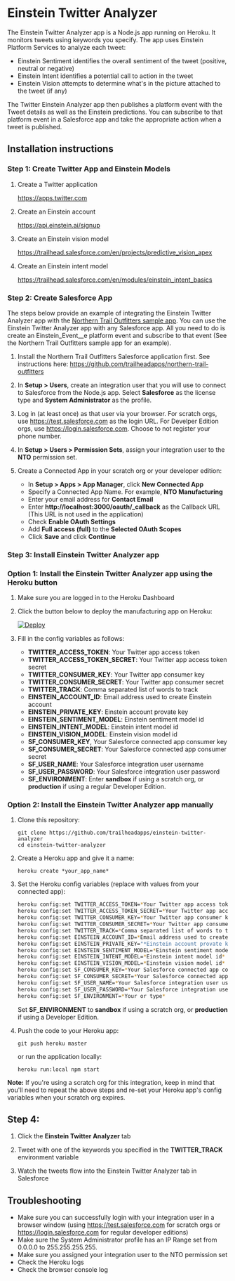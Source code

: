 # Einstein Twitter Analyzer

The Einstein Twitter Analyzer app is a Node.js app running on Heroku. It monitors tweets using keywords you specify. The app uses Einstein Platform Services to analyze each tweet:

- Einstein Sentiment identifies the overall sentiment of the tweet (positive, neutral or negative)
- Einstein Intent identifies a potential call to action in the tweet
- Einstein Vision attempts to determine what's in the picture attached to the tweet (if any)

The Twitter Einstein Analyzer app then publishes a platform event with the Tweet details as well as the Einstein predictions. You can subscribe to that platform event in a Salesforce app and take the appropriate action when a tweet is published.

## Installation instructions

### Step 1: Create Twitter App and Einstein Models

1. Create a Twitter application

    https://apps.twitter.com 

1. Create an Einstein account

    https://api.einstein.ai/signup

1. Create an Einstein vision model

    https://trailhead.salesforce.com/en/projects/predictive_vision_apex

1. Create an Einstein intent model

    https://trailhead.salesforce.com/en/modules/einstein_intent_basics

### Step 2: Create Salesforce App

The steps below provide an example of integrating the Einstein Twitter Analyzer app with the [Northern Trail Outfitters sample app](https://github.com/trailheadapps/northern-trail-outfitters). You can use the Einstein Twitter Analyzer app with any Salesforce app. All you need to do is create an Einstein_Event__e platform event and subscribe to that event (See the Northern Trail Outfitters sample app for an example). 

1. Install the Northern Trail Outfitters Salesforce application first. See instructions here: <a href="https://github.com/trailheadapps/northern-trail-outfitters">https://github.com/trailheadapps/northern-trail-outfitters</a>

1. In **Setup > Users**, create an integration user that you will use to connect to Salesforce from the Node.js app. Select **Salesforce** as the license type and **System Administrator** as the profile. 

1. Log in (at least once) as that user via your browser. For scratch orgs, use <a href="https://test.salesforce.com">https://test.salesforce.com</a> as the login URL. For Develper Edition orgs, use <a href="https://login.salesforce.com">https://login.salesforce.com</a>. Choose to not register your phone number.

1. In **Setup > Users > Permission Sets**, assign your integration user to the **NTO** permission set.

1. Create a Connected App in your scratch org or your developer edition:
    - In **Setup > Apps > App Manager**, click **New Connected App**
    - Specify a Connected App Name. For example, **NTO Manufacturing**
    - Enter your email address for **Contact Email**
    - Enter **http://localhost:3000/oauth/_callback** as the Callback URL (This URL is not used in the application)
    - Check **Enable OAuth Settings**
    - Add **Full access (full)** to the **Selected OAuth Scopes**
    - Click **Save** and click **Continue**

### Step 3: Install Einstein Twitter Analyzer app

### Option 1: Install the Einstein Twitter Analyzer app using the Heroku button

1. Make sure you are logged in to the Heroku Dashboard
1. Click the button below to deploy the manufacturing app on Heroku:

    [![Deploy](https://www.herokucdn.com/deploy/button.png)](https://heroku.com/deploy)

1. Fill in the config variables as follows:
    - **TWITTER_ACCESS_TOKEN**: Your Twitter app access token
    - **TWITTER_ACCESS_TOKEN_SECRET**: Your Twitter app access token secret
    - **TWITTER_CONSUMER_KEY**: Your Twitter app consumer key
    - **TWITTER_CONSUMER_SECRET**: Your Twitter app consumer secret
    - **TWITTER_TRACK**: Comma separated list of words to track
    - **EINSTEIN_ACCOUNT_ID**: Email address used to create Einstein account
    - **EINSTEIN_PRIVATE_KEY**: Einstein account provate key
    - **EINSTEIN_SENTIMENT_MODEL**: Einstein sentiment model id
    - **EINSTEIN_INTENT_MODEL**: Einstein intent model id
    - **EINSTEIN_VISION_MODEL**: Einstein vision model id
    - **SF_CONSUMER_KEY**, Your Salesforce connected app consumer key
    - **SF_CONSUMER_SECRET**: Your Salesforce connected app consumer secret
    - **SF_USER_NAME**: Your Salesforce integration user username
    - **SF_USER_PASSWORD**: Your Salesforce integration user password
    - **SF_ENVIRONMENT**: Enter **sandbox** if using a scratch org, or **production** if using a regular Developer Edition.

### Option 2: Install the Einstein Twitter Analyzer app manually

1. Clone this repository:
    ```
    git clone https://github.com/trailheadapps/einstein-twitter-analyzer
    cd einstein-twitter-analyzer
    ```

1. Create a Heroku app and give it a name:
    ```
    heroku create *your_app_name*
    ```

1. Set the Heroku config variables (replace with values from your connected app):
    
    ```bash
    heroku config:set TWITTER_ACCESS_TOKEN=*Your Twitter app access token*
    heroku config:set TWITTER_ACCESS_TOKEN_SECRET=*Your Twitter app access token secret*
    heroku config:set TWITTER_CONSUMER_KEY=*Your Twitter app consumer key*
    heroku config:set TWITTER_CONSUMER_SECRET=*Your Twitter app consumer secret*
    heroku config:set TWITTER_TRACK=*Comma separated list of words to track*
    heroku config:set EINSTEIN_ACCOUNT_ID=*Email address used to create Einstein account*
    heroku config:set EINSTEIN_PRIVATE_KEY="*Einstein account provate key*"
    heroku config:set EINSTEIN_SENTIMENT_MODEL=*Einstein sentiment model id*
    heroku config:set EINSTEIN_INTENT_MODEL=*Einstein intent model id*
    heroku config:set EINSTEIN_VISION_MODEL=*Einstein vision model id*
    heroku config:set SF_CONSUMER_KEY=*Your Salesforce connected app consumer key*
    heroku config:set SF_CONSUMER_SECRET=*Your Salesforce connected app consumer secret*
    heroku config:set SF_USER_NAME=*Your Salesforce integration user username*
    heroku config:set SF_USER_PASSWORD=*Your Salesforce integration user password*
    heroku config:set SF_ENVIRONMENT=*Your or type* 
    ```

    Set **SF_ENVIRONMENT** to **sandbox** if using a scratch org, or **production** if using a Developer Edition.

1. Push the code to your Heroku app: 
    ```
    git push heroku master
    ```

    or run the application locally:
    ```
    heroku run:local npm start
    ```

**Note:** If you're using a scratch org for this integration, keep in mind that you'll need to repeat the above steps and re-set your Heroku app's config variables when your scratch org expires.

## Step 4: 

1. Click the **Einstein Twitter Analyzer** tab

1. Tweet with one of the keywords you specified in the **TWITTER_TRACK** environment variable

1. Watch the tweets flow into the Einstein Twitter Analyzer tab in Salesforce

## Troubleshooting

- Make sure you can successfully login with your integration user in a browser window (using https://test.salesforce.com for scratch orgs or https://login.salesforce.com for regular developer editions)
- Make sure the System Administrator profile has an IP Range set from 0.0.0.0 to 255.255.255.255.
- Make sure you assigned your integration user to the NTO permission set
- Check the Heroku logs
- Check the browser console log